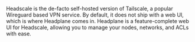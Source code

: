 Headscale is the de-facto self-hosted version of Tailscale, a popular Wireguard based VPN service. By default, it does not ship with a web UI, which is where Headplane comes in. Headplane is a feature-complete web UI for Headscale, allowing you to manage your nodes, networks, and ACLs with ease.
